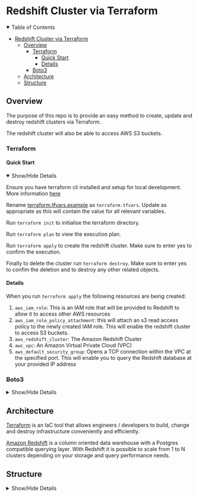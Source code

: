 # Redshift Cluster via Terraform

<details open>
    <summary>Table of Contents</summary>

- [Redshift Cluster via Terraform](#redshift-cluster-via-terraform)
  - [Overview](#overview)
    - [Terraform](#terraform)
      - [Quick Start](#quick-start)
      - [Details](#details)
    - [Boto3](#boto3)
  - [Architecture](#architecture)
  - [Structure](#structure)

</details>

## Overview

The purpose of this repo is to provide an easy method to create, update and destroy redshift clusters via Terraform.

The redshift cluster will also be able to access AWS S3 buckets.

### Terraform

#### Quick Start

<details open>
    <summary>Show/Hide Details</summary>

Ensure you have terraform cli installed and setup for local development. More information [here](https://learn.hashicorp.com/tutorials/terraform/install-cli)

Rename [terraform.tfvars.example](terraform.tfvars.example) as `terraform.tfvars`. Update as appropriate as this will contain the value for all relevant variables.

Run `terraform init` to initialise the terraform directory.

Run `terraform plan` to view the execution plan.

Run `terraform apply` to create the redshift cluster. Make sure to enter yes to confirm the execution.

Finally to delete the cluster run `terraform destroy`. Make sure to enter yes to confim the deletion and to destroy any other related objects.

</details>

#### Details

When you run `terraform apply` the following resources are being created:

1. `aws_iam_role`: This is an IAM role that will be provided to Redshift to allow it to access other AWS resources
2. `aws_iam_role_policy_attachment`: this will attach an s3 read access policy to the newly created IAM role. This will enable the redshift cluster to access S3 buckets.
3. `aws_redshift_cluster`: The Amazon Redshift Cluster
4. `aws_vpc`: An Amazon Virtual Private Cloud (VPC)
5. `aws_default_security_group`: Opens a TCP connection within the VPC at the specified port. This will enable you to query the Redshift database at your provided IP address

### Boto3

<details>
    <summary>Show/Hide Details</summary>

For reference I have provided [python scripts](scripts/) to create a redshift cluster via boto3.

In your environment of choice install the following packages using `python 3.6.10`:
- `boto3==1.18.9`
- `psycopg2==2.9.1`

Rename [dwh.cfg.example](scripts/dwh.cfg.example) as `dwh.cfg`. Update as appropriate as this will contain the value for all relevant variables.

Within the [scripts/](scripts/) folder run: `python create_redshift_cluster False` to create a redshift cluster. The first argument passed referes to an option to delete the redshift cluster.

Finally to delete the cluster run `python create_redshift_cluster True` to delete the redshift cluster.

</details>

## Architecture

[Terraform](https://www.terraform.io/) is an IaC tool that allows engineers / developers to build, change and destroy infrastructure conveniently and efficiently.

[Amazon Redshift](https://aws.amazon.com/redshift/) is a column oriented data warehouse with a Postgres compatible querying layer. With Redshift it is possible to scale from 1 to N clusters depending on your storage and query performance needs.

## Structure

<details>
    <summary>Show/Hide Details</summary>

- [main.tf](main.tf): AWS resources to be created by Terraform
- [outputs.tf](outputs.tf): output values once Terraform has created all necessary resources
- [scripts/](scripts/): python scripts to crreate redshift cluster via boto3
  - [create_redshift_cluster.py](scripts/create_redshift_cluster.py): create redshift cluster via boto3
  - [dwh.cfg.example](dwh.cfg.example): example config to create redshift cluster via boto3
- [terraform.tfstate](terraform.tfstate): state file to keep track of resources created by Terraform configuration
- [terraform.tfvars.example](terraform.tfvars.example): value of all input variables
- [variable.tf](variable.tf): holds description and default for all input varaibles

</details>